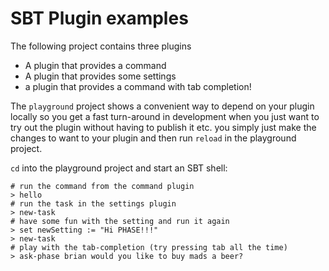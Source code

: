 # SBT Plugin examples 

The following project contains three plugins 

- A plugin that provides a command
- A plugin that provides some settings 
- a plugin that provides a command with tab completion!

The `playground` project shows a convenient way to depend on your
plugin locally so you get a fast turn-around in development when 
you just want to try out the plugin without having to publish it etc. 
you simply just make the changes to want to your plugin and then run `reload`
in the playground project. 

`cd` into the playground project and start an SBT shell: 
    
    # run the command from the command plugin
    > hello 
    # run the task in the settings plugin 
    > new-task
    # have some fun with the setting and run it again
    > set newSetting := "Hi PHASE!!!"
    > new-task
    # play with the tab-completion (try pressing tab all the time)
    > ask-phase brian would you like to buy mads a beer?